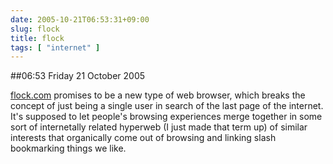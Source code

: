 ```yaml
---
date: 2005-10-21T06:53:31+09:00
slug: flock
title: flock
tags: [ "internet" ]
---
```


##06:53 Friday 21 October 2005

[flock.com](http://flock.com) promises to be a new type of web browser, which breaks the concept of just being a single user in search of the last page of the internet.   It's supposed to let people's browsing experiences merge together in some sort of internetally related hyperweb (I just made that term up) of similar interests that organically come out of browsing and linking slash bookmarking things we like.
